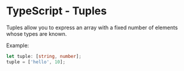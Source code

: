 # TypeScript - Tuples

Tuples allow you to express an array with a fixed number of elements whose types are known.

Example:

```typescript
let tuple: [string, number];
tuple = ['hello', 10];
```
